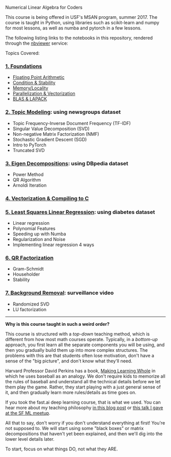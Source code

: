 Numerical Linear Algebra for Coders

This course is being offered in USF's MSAN program, summer 2017.  The course is taught in Python, using libraries such as scikit-learn and numpy for most lessons, as well as numba and pytorch in a few lessons.

The following listing links to the notebooks in this repository, rendered through the [nbviewer](http://nbviewer.jupyter.org) service:

Topics Covered:
### [1. Foundations](http://nbviewer.jupyter.org/github/fastai/numerical-linear-algebra/blob/master/nbs/1.%20Floating%20Point%2C%20Stability%2C%20Memory.ipynb)
  - [Floating Point Arithmetic](http://nbviewer.jupyter.org/github/fastai/numerical-linear-algebra/blob/master/nbs/1.%20Floating%20Point%2C%20Stability%2C%20Memory.ipynb#Floating-Point-Arithmetic)
  - [Condition & Stability](http://nbviewer.jupyter.org/github/fastai/numerical-linear-algebra/blob/master/nbs/1.%20Floating%20Point%2C%20Stability%2C%20Memory.ipynb#Conditioning-and-Stability)
  - [Memory/Locality]()
  - [Parallelization & Vectorization]()
  - [BLAS & LAPACK]()
### [2. Topic Modeling](): using newsgroups dataset
  - Topic Frequency-Inverse Document Frequency (TF-IDF)
  - Singular Value Decomposition (SVD)
  - Non-negative Matrix Factorization (NMF)
  - Stochastic Gradient Descent (SGD)
  - Intro to PyTorch
  - Truncated SVD
### [3. Eigen Decompositions](): using DBpedia dataset
  - Power Method
  - QR Algorithm
  - Arnoldi Iteration
### [4. Vectorization & Compiling to C]()
### [5. Least Squares Linear Regression](): using diabetes dataset
  - Linear regression
  - Polynomial Features
  - Speeding up with Numba
  - Regularization and Noise
  - Implementing linear regression 4 ways
### [6. QR Factorization]()
  - Gram-Schmidt
  - Householder
  - Stability
### [7. Background Removal](): surveillance video
  - Randomized SVD
  - LU factorization

<hr>

**Why is this course taught in such a weird order?**

This course is structured with a *top-down* teaching method, which is different from how most math courses operate.  Typically, in a *bottom-up* approach, you first learn all the separate components you will be using, and then you gradually build them up into more complex structures.  The problems with this are that students often lose motivation, don't have a sense of the "big picture", and don't know what they'll need.

Harvard Professor David Perkins has a book, [Making Learning Whole](https://www.amazon.com/Making-Learning-Whole-Principles-Transform/dp/0470633719) in which he uses baseball as an analogy.  We don't require kids to memorize all the rules of baseball and understand all the technical details before we let them play the game.  Rather, they start playing with a just general sense of it, and then gradually learn more rules/details as time goes on.

If you took the fast.ai deep learning course, that is what we used.  You can hear more about my teaching philosophy [in this blog post](http://www.fast.ai/2016/10/08/teaching-philosophy/) or [this talk I gave at the SF ML meetup](https://vimeo.com/214233053).

All that to say, don't worry if you don't understand everything at first!  You're not supposed to.  We will start using some "black boxes" or matrix decompositions that haven't yet been explained, and then we'll dig into the lower level details later.

To start, focus on what things DO, not what they ARE.
